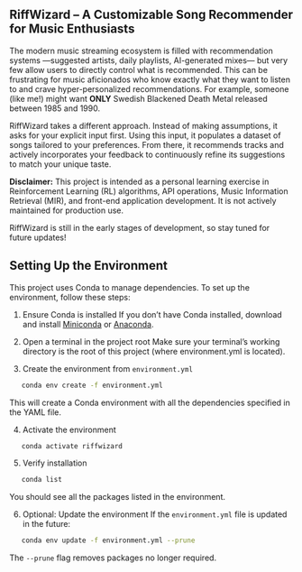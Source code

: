 ## RiffWizard – A Customizable Song Recommender for Music Enthusiasts

The modern music streaming ecosystem is filled with recommendation systems —suggested artists, daily playlists, AI-generated mixes— but very few allow users to directly control what is recommended. This can be frustrating for music aficionados who know exactly what they want to listen to and crave hyper-personalized recommendations. For example, someone (like me!) might want **ONLY** Swedish Blackened Death Metal released between 1985 and 1990.

RiffWizard takes a different approach. Instead of making assumptions, it asks for your explicit input first. Using this input, it populates a dataset of songs tailored to your preferences. From there, it recommends tracks and actively incorporates your feedback to continuously refine its suggestions to match your unique taste.

**Disclaimer:** This project is intended as a personal learning exercise in Reinforcement Learning (RL) algorithms, API operations, Music Information Retrieval (MIR), and front-end application development. It is not actively maintained for production use.

RiffWizard is still in the early stages of development, so stay tuned for future updates!


## Setting Up the Environment

This project uses Conda to manage dependencies. To set up the environment, follow these steps:

1. Ensure Conda is installed
   If you don’t have Conda installed, download and install [Miniconda](https://docs.conda.io/en/latest/miniconda.html) or [Anaconda](https://www.anaconda.com/).

2. Open a terminal in the project root
   Make sure your terminal’s working directory is the root of this project (where environment.yml is located).

3. Create the environment from `environment.yml`

```bash
   conda env create -f environment.yml
```

   This will create a Conda environment with all the dependencies specified in the YAML file.

4. Activate the environment

```bash
   conda activate riffwizard
```

5. Verify installation

```bash
   conda list
```

   You should see all the packages listed in the environment.

6. Optional: Update the environment
   If the `environment.yml` file is updated in the future:

```bash
   conda env update -f environment.yml --prune
```

   The `--prune` flag removes packages no longer required.
